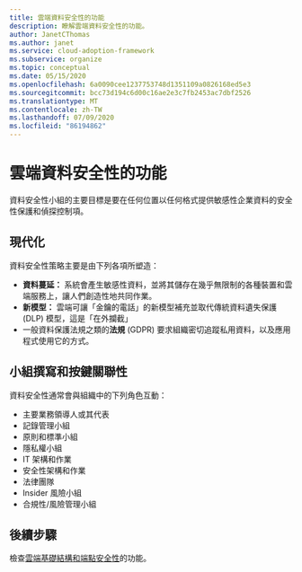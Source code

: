 ```yaml
---
title: 雲端資料安全性的功能
description: 瞭解雲端資料安全性的功能。
author: JanetCThomas
ms.author: janet
ms.service: cloud-adoption-framework
ms.subservice: organize
ms.topic: conceptual
ms.date: 05/15/2020
ms.openlocfilehash: 6a0090cee1237753748d1351109a0826168ed5e3
ms.sourcegitcommit: bcc73d194c6d00c16ae2e3c7fb2453ac7dbf2526
ms.translationtype: MT
ms.contentlocale: zh-TW
ms.lasthandoff: 07/09/2020
ms.locfileid: "86194862"
---
```

# <a name="function-of-cloud-data-security"></a>雲端資料安全性的功能

資料安全性小組的主要目標是要在任何位置以任何格式提供敏感性企業資料的安全性保護和偵探控制項。

## <a name="modernization"></a>現代化

資料安全性策略主要是由下列各項所塑造：

- **資料蔓延：** 系統會產生敏感性資料，並將其儲存在幾乎無限制的各種裝置和雲端服務上，讓人們創造性地共同作業。
- **新模型：** 雲端可讓「金鑰的電話」的新模型補充並取代傳統資料遺失保護 (DLP) 模型，這是「在外攔截」
- 一般資料保護法規之類的**法規** (GDPR) 要求組織密切追蹤私用資料，以及應用程式使用它的方式。

## <a name="team-composition-and-key-relationships"></a>小組撰寫和按鍵關聯性

資料安全性通常會與組織中的下列角色互動：

- 主要業務領導人或其代表
- 記錄管理小組
- 原則和標準小組
- 隱私權小組
- IT 架構和作業
- 安全性架構和作業
- 法律團隊
- Insider 風險小組
- 合規性/風險管理小組

## <a name="next-steps"></a>後續步驟

檢查[雲端基礎結構和端點安全性](./cloud-security-infrastructure-endpoint.md)的功能。
